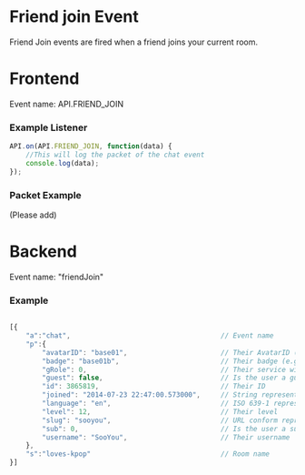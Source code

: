 # Friend join Event

Friend Join events are fired when a friend joins your current room.

# Frontend

Event name: API.FRIEND_JOIN

### Example Listener

```js
API.on(API.FRIEND_JOIN, function(data) {
    //This will log the packet of the chat event
    console.log(data);
});
```

### Packet Example

(Please add)

# Backend

Event name: "friendJoin"

### Example
```js

[{
    "a":"chat",                                     // Event name
    "p":{                                   
        "avatarID": "base01",                       // Their AvatarID (e.g.: "base01")
        "badge": "base01b",                         // Their badge (e.g.: "80sb01")
        "gRole": 0,                                 // Their service wide role (0 = None; 3 = Brand Ambassador (BA); 5 = Admin)
        "guest": false,                             // Is the user a guest?
        "id": 3865819,                              // Their ID
        "joined": "2014-07-23 22:47:00.573000",     // String representation of the time they joined plug (e.g.: "2014-07-23 22:47:00.573000")
        "language": "en",                           // ISO 639-1 representation of their used language
        "level": 12,                                // Their level
        "slug": "sooyou",                           // URL conform representation of their name (also used for the profile page)
        "sub": 0,                                   // Is the user a subscriber? (0 = false; 1 = true)
        "username": "SooYou",                       // Their username
    },
    "s":"loves-kpop"                                // Room name
}]
```